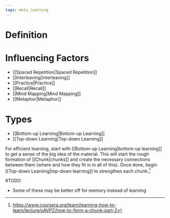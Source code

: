 ```yaml
---
tags: meta_learning
---
```


# Definition

# Influencing Factors

- [[Spaced Repetition|Spaced Repetition]]
- [[Interleaving|Interleaving]]
- [[Practice|Practice]]
- [[Recall|Recall]]
- [[Mind Mapping|Mind Mapping]]
- [[Metaphor|Metaphor]]

# Types

- [[Bottom-up Learning|Bottom-up Learning]]
- [[Top-down Learning|Top-down Learning]]

For efficient learning, start with [[Bottom-up Learning|bottom-up learning]] to get a sense of the big idea of the material. This will start the rough formation of [[Chunk|chunks]] and create the necessary connections between them (where and how they fit in in all of this). Once done, begin [[Top-down Learning|top-down learning]] to strengthen each chunk.[^1]

#TODO 
- Some of these may be better off for memory instead of learning

[^1]: https://www.coursera.org/learn/learning-how-to-learn/lecture/sAVPZ/how-to-form-a-chunk-part-2